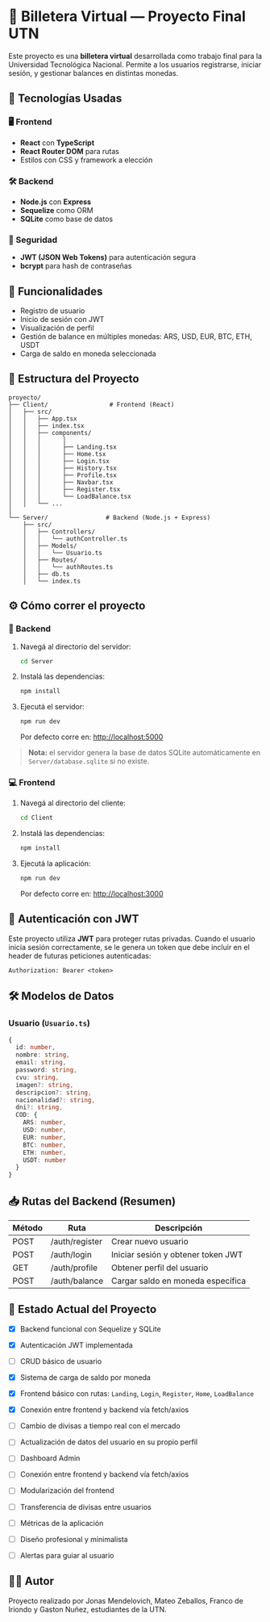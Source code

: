 # 💸 Billetera Virtual — Proyecto Final UTN

Este proyecto es una **billetera virtual** desarrollada como trabajo final para la Universidad Tecnológica Nacional. Permite a los usuarios registrarse, iniciar sesión, y gestionar balances en distintas monedas.

## 🧱 Tecnologías Usadas

### 🖥️ Frontend
- **React** con **TypeScript**
- **React Router DOM** para rutas
- Estilos con CSS y framework a elección

### 🛠️ Backend
- **Node.js** con **Express**
- **Sequelize** como ORM
- **SQLite** como base de datos

### 🔐 Seguridad
- **JWT (JSON Web Tokens)** para autenticación segura
- **bcrypt** para hash de contraseñas

## 🚀 Funcionalidades

- Registro de usuario
- Inicio de sesión con JWT
- Visualización de perfil
- Gestión de balance en múltiples monedas: ARS, USD, EUR, BTC, ETH, USDT
- Carga de saldo en moneda seleccionada

## 📂 Estructura del Proyecto

```
proyecto/
├── Client/                 # Frontend (React)
│   ├── src/
│   │   ├── App.tsx
│   │   ├── index.tsx
│   │   ├── components/
│   │   │      │ 
│   │   │      ├── Landing.tsx
│   │   │      ├── Home.tsx
│   │   │      ├── Login.tsx
│   │   │      ├── History.tsx
│   │   │      ├── Profile.tsx
│   │   │      ├── Navbar.tsx
│   │   │      ├── Register.tsx
│   │   │      └── LoadBalance.tsx
│   │   └── ...
│
└── Server/                # Backend (Node.js + Express)
    ├── src/
    │   ├── Controllers/
    │   │   └── authController.ts
    │   ├── Models/
    │   │   └── Usuario.ts
    │   ├── Routes/
    │   │   └── authRoutes.ts
    │   ├── db.ts
    │   └── index.ts
```

## ⚙️ Cómo correr el proyecto

### 🔧 Backend

1. Navegá al directorio del servidor:

   ```bash
   cd Server
   ```

2. Instalá las dependencias:

   ```bash
   npm install
   ```

3. Ejecutá el servidor:

   ```bash
   npm run dev
   ```

   Por defecto corre en: [http://localhost:5000](http://localhost:5000)

> **Nota:** el servidor genera la base de datos SQLite automáticamente en `Server/database.sqlite` si no existe.

### 💻 Frontend

1. Navegá al directorio del cliente:

   ```bash
   cd Client
   ```

2. Instalá las dependencias:

   ```bash
   npm install
   ```

3. Ejecutá la aplicación:

   ```bash
   npm run dev
   ```

   Por defecto corre en: [http://localhost:3000](http://localhost:3000)

## 🔐 Autenticación con JWT

Este proyecto utiliza **JWT** para proteger rutas privadas. Cuando el usuario inicia sesión correctamente, se le genera un token que debe incluir en el header de futuras peticiones autenticadas:

```http
Authorization: Bearer <token>
```

## 🛠️ Modelos de Datos

### Usuario (`Usuario.ts`)

```ts
{
  id: number,
  nombre: string,
  email: string,
  password: string,
  cvu: string,
  imagen?: string,
  descripcion?: string,
  nacionalidad?: string,
  dni?: string,
  COD: {
    ARS: number,
    USD: number,
    EUR: number,
    BTC: number,
    ETH: number,
    USDT: number
  }
}
```

## 📥 Rutas del Backend (Resumen)

| Método | Ruta               | Descripción                         |
|--------|--------------------|-------------------------------------|
| POST   | /auth/register     | Crear nuevo usuario                 |
| POST   | /auth/login        | Iniciar sesión y obtener token JWT |
| GET    | /auth/profile      | Obtener perfil del usuario         |
| POST   | /auth/balance      | Cargar saldo en moneda específica  |

## 🧪 Estado Actual del Proyecto

- [x] Backend funcional con Sequelize y SQLite
- [x] Autenticación JWT implementada
- [ ] CRUD básico de usuario
- [x] Sistema de carga de saldo por moneda
- [x] Frontend básico con rutas: `Landing`, `Login`, `Register`, `Home`, `LoadBalance`
- [x] Conexión entre frontend y backend vía fetch/axios
- [ ] Cambio de divisas a tiempo real con el mercado
- [ ] Actualización de datos del usuario en su propio perfil
- [ ] Dashboard Admin
- [ ] Conexión entre frontend y backend vía fetch/axios
- [ ] Modularización del frontend
- [ ] Transferencia de divisas entre usuarios
- [ ] Métricas de la aplicación
- [ ] Diseño profesional y minimalista
- [ ] Alertas para guiar al usuario


## 🧑‍🎓 Autor

Proyecto realizado por Jonas Mendelovich, Mateo Zeballos, Franco de Iriondo y Gaston Nuñez, estudiantes de la UTN.
